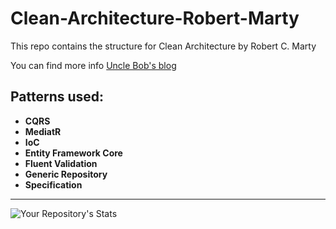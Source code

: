 # Clean-Architecture-Robert-Marty
This repo contains the structure for Clean Architecture by Robert C. Marty 

You can find more info [Uncle Bob's blog](https://blog.cleancoder.com/uncle-bob/2012/08/13/the-clean-architecture.html)

## Patterns used:

- **CQRS**
- **MediatR**
- **IoC**
- **Entity Framework Core**
- **Fluent Validation**
- **Generic Repository**
- **Specification**

---

![Your Repository's Stats](https://github-readme-stats.vercel.app/api/top-langs/?username=kenllyacosta)
